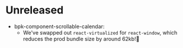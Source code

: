 # Unreleased

 - bpk-component-scrollable-calendar:
   - We've swapped out `react-virtualized` for `react-window`, which reduces the prod bundle size by around 62kb!🎉
